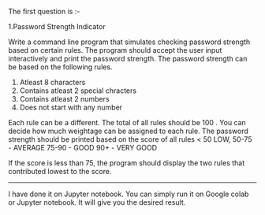 The first question is :-

1.Password Strength Indicator

Write a command line program that simulates checking password strength based on certain rules.
The program should accept the user input interactively and print the password strength. The
password strength can be based on the following rules.

1. Atleast 8 characters
2. Contains atleast 2 special chracters
3. Contains atleast 2 numbers
4. Does not start with any number

Each rule can be a different. The total of all rules should be 100 . You can decide how much
weightage can be assigned to each rule. The password strength should be printed based on the
score of all rules < 50 LOW, 50-75 - AVERAGE 75-90 - GOOD 90+ - VERY GOOD


If the score is less than 75, the program should display the two rules that contributed lowest to the
score.

-------------------------------------------------------------------------------------------------------


I have done it on Jupyter notebook. 
You can simply run it on Google colab or Jupyter notebook. 
It will give you the desired result.
